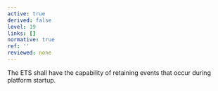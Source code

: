 ```yaml
---
active: true
derived: false
level: 19
links: []
normative: true
ref: ''
reviewed: none
---
```


The ETS shall have the capability of retaining events that occur during platform startup.

